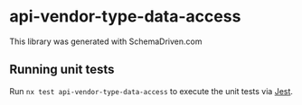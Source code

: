 
# api-vendor-type-data-access

This library was generated with SchemaDriven.com

## Running unit tests

Run `nx test api-vendor-type-data-access` to execute the unit tests via [Jest](https://jestjs.io).


